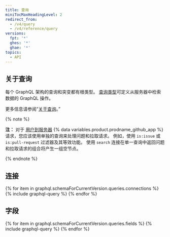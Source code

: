 ```yaml
---
title: 查询
miniTocMaxHeadingLevel: 2
redirect_from:
  - /v4/query
  - /v4/reference/query
versions:
  fpt: '*'
  ghes: '*'
  ghae: '*'
topics:
  - API
---
```


## 关于查询

每个 GraphQL 架构的查询和突变都有根类型。 [查询类型](https://graphql.github.io/graphql-spec/June2018/#sec-Type-System)可定义从服务器中检索数据的 GraphQL 操作。

更多信息请参阅“[关于查询](/graphql/guides/forming-calls-with-graphql#about-queries)。”

{% note %}

**注：** 对于 [用户到服务器](/developers/apps/identifying-and-authorizing-users-for-github-apps#user-to-server-requests) {% data variables.product.prodname_github_app %} 请求，您应该使用单独的查询来处理问题和拉取请求。 例如，使用 `is:issue` 或 `is:pull-request` 过滤器及其等效功能。 使用 `search` 连接在单一查询中返回问题和拉取请求的组合将产生一组空节点。

{% endnote %}

## 连接

{% for item in graphql.schemaForCurrentVersion.queries.connections %}
  {% include graphql-query %}
{% endfor %}

## 字段

{% for item in graphql.schemaForCurrentVersion.queries.fields %}
  {% include graphql-query %}
{% endfor %}
